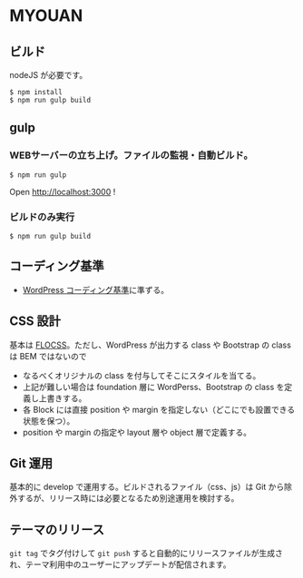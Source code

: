 # MYOUAN

## ビルド

nodeJS が必要です。

```
$ npm install
$ npm run gulp build
```

## gulp

### WEBサーバーの立ち上げ。ファイルの監視・自動ビルド。

```
$ npm run gulp
```

Open [http://localhost:3000](http://localhost:3000) !

### ビルドのみ実行

```
$ npm run gulp build
```

## コーディング基準

* [WordPress コーディング基準](https://wpdocs.osdn.jp/WordPress_%E3%82%B3%E3%83%BC%E3%83%87%E3%82%A3%E3%83%B3%E3%82%B0%E5%9F%BA%E6%BA%96)に準ずる。

## CSS 設計

基本は [FLOCSS](https://github.com/hiloki/flocss)。ただし、WordPress が出力する class や Bootstrap の class は BEM ではないので

* なるべくオリジナルの class を付与してそこにスタイルを当てる。
* 上記が難しい場合は foundation 層に WordPerss、Bootstrap の class を定義し上書きする。
* 各 Block には直接 position や margin を指定しない（どこにでも設置できる状態を保つ）。
* position や margin の指定や layout 層や object 層で定義する。

## Git 運用

基本的に develop で運用する。ビルドされるファイル（css、js）は Git から除外するが、リリース時には必要となるため別途運用を検討する。

## テーマのリリース

`git tag` でタグ付けして `git push` すると自動的にリリースファイルが生成され、テーマ利用中のユーザーにアップデートが配信されます。
